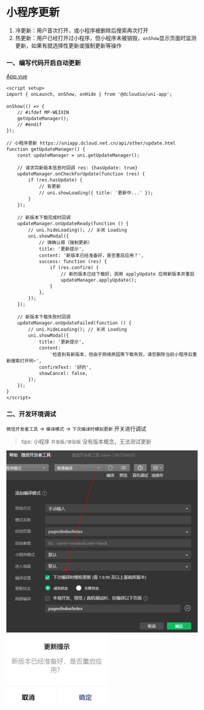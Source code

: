 # 小程序更新

1. 冷更新：用户首次打开，或小程序被删除后搜索再次打开
2. 热更新：用户已经打开过小程序，但小程序未被销毁，`onShow`显示页面时监测更新，如果有就选择性更新或强制更新等操作

### 一、编写代码开启自动更新

[App.vue](../../src/App.vue)

```
<script setup>
import { onLaunch, onShow, onHide } from '@dcloudio/uni-app';

onShow(() => {
    // #ifdef MP-WEIXIN
    getUpdateManager();
    // #endif
});

// 小程序更新 https://uniapp.dcloud.net.cn/api/other/update.html
function getUpdateManager() {
    const updateManager = uni.getUpdateManager();

    // 请求完新版本信息时回调 res: {hasUpdate: true}
    updateManager.onCheckForUpdate(function (res) {
        if (res.hasUpdate) {
            // 有更新
            // uni.showLoading({ title: '更新中...' });
        }
    });

    // 新版本下载完成时回调
    updateManager.onUpdateReady(function () {
        // uni.hideLoading(); // 关闭 Loading
        uni.showModal({
            // 弹确认框（强制更新）
            title: '更新提示',
            content: '新版本已经准备好，是否重启应用？',
            success: function (res) {
                if (res.confirm) {
                    // 新的版本已经下载好，调用 applyUpdate 应用新版本并重启
                    updateManager.applyUpdate();
                }
            },
        });
    });

    // 新版本下载失败时回调
    updateManager.onUpdateFailed(function () {
        // uni.hideLoading(); // 关闭 Loading
        uni.showModal({
            title: '更新提示',
            content:
                '检查到有新版本，但由于网络原因等下载失败，请您删除当前小程序后重新搜索打开哟~',
            confirmText: '好的',
            showCancel: false,
        });
    });
}
</script>
```

### 二、开发环境调试

`微信开发者工具` -> `编译模式` -> `下次编译时模拟更新` 开关进行调试

> tips: 小程序 `开发版/体验版` 没有版本概念，无法测试更新

![](images/12-小程序更新-1692065428604.png)
![](images/12-小程序更新-1692065947525.png)

